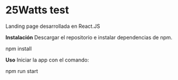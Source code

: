 <h1>25Watts test</h1>

Landing page desarrollada en React.JS

<strong>Instalación</strong> Descargar el repositorio e instalar dependencias de npm.

npm install

<strong>Uso</strong> Iniciar la app con el comando:

npm run start
